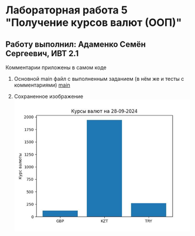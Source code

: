 # Лабораторная работа 5 "Получение курсов валют (ООП)"
## Работу выполнил: Адаменко Семён Сергеевич, ИВТ 2.1

Комментарии приложены в самом коде

1) Основной main файл c выполненным заданием (в нём же и тесты с комментариями)
[main](./main.py)

2) Сохраненное изображение
![curr](./currencies.jpg)